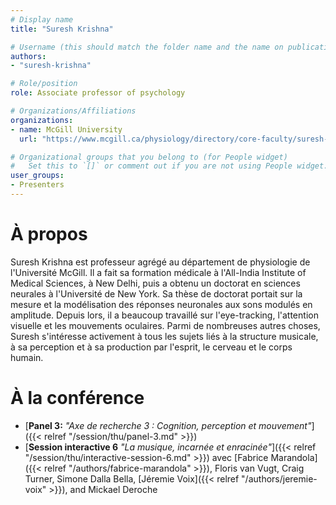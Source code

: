 ```yaml
---
# Display name
title: "Suresh Krishna"

# Username (this should match the folder name and the name on publications)
authors:
- "suresh-krishna"

# Role/position
role: Associate professor of psychology

# Organizations/Affiliations
organizations:
- name: McGill University
  url: "https://www.mcgill.ca/physiology/directory/core-faculty/suresh-krishna"

# Organizational groups that you belong to (for People widget)
#   Set this to `[]` or comment out if you are not using People widget.
user_groups:
- Presenters
---
```


# À propos

Suresh Krishna est professeur agrégé au département de physiologie de l'Université McGill. Il a fait sa formation médicale à l'All-India Institute of Medical Sciences, à New Delhi, puis a obtenu un doctorat en sciences neurales à l'Université de New York. Sa thèse de doctorat portait sur la mesure et la modélisation des réponses neuronales aux sons modulés en amplitude. Depuis lors, il a beaucoup travaillé sur l'eye-tracking, l'attention visuelle et les mouvements oculaires. Parmi de nombreuses autres choses, Suresh s'intéresse activement à tous les sujets liés à la structure musicale, à sa perception et à sa production par l'esprit, le cerveau et le corps humain. 


# À la conférence

- [**Panel 3:** *"Axe de recherche 3 : Cognition, perception et mouvement"*]({{< relref "/session/thu/panel-3.md" >}})
- [**Session interactive 6** *"La musique, incarnée et enracinée"*]({{< relref "/session/thu/interactive-session-6.md" >}}) avec [Fabrice Marandola]({{< relref "/authors/fabrice-marandola" >}}), Floris van Vugt, Craig Turner, Simone Dalla Bella, [Jéremie Voix]({{< relref "/authors/jeremie-voix" >}}), and Mickael Deroche
